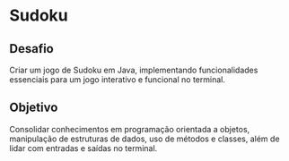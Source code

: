# Sudoku
## Desafio  
Criar um jogo de Sudoku em Java, implementando funcionalidades essenciais para um jogo interativo e funcional no terminal.  
## Objetivo
Consolidar conhecimentos em programação orientada a objetos, manipulação de estruturas de dados, uso de métodos e classes, além de lidar com entradas e saídas no terminal.
